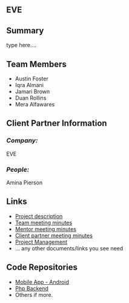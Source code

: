 ## EVE  

## **Summary**

type here....

## **Team Members**

- Austin Foster
- Iqra Almani
- Jamari Brown
- Duan Rollins
- Mera Alfawares

## **Client Partner Information**

### *Company:*
EVE

### *People:*
Amina Pierson 

## **Links**

- [Project description](ProjectDescription.md)
- [Team meeting minutes](MeetingMinutes/Team)
- [Mentor meeting minutes](MeetingMinutes/Mentor)
- [Client partner meeting minutes](MeetingMinutes/ClientPartner)
- [Project Management](https://github.com/ialmani/EVE/projects/2)
- ... any other documents/links you see need

## **Code Repositories**

- [Mobile App - Android](https://www.github.com/WHEREEVER_THE_ANDROID_CODE_IS/)
- [Php Backend](https://www.github.com/WHEREEVER_THE_PHP_CODE_IS)
- Others if more.

